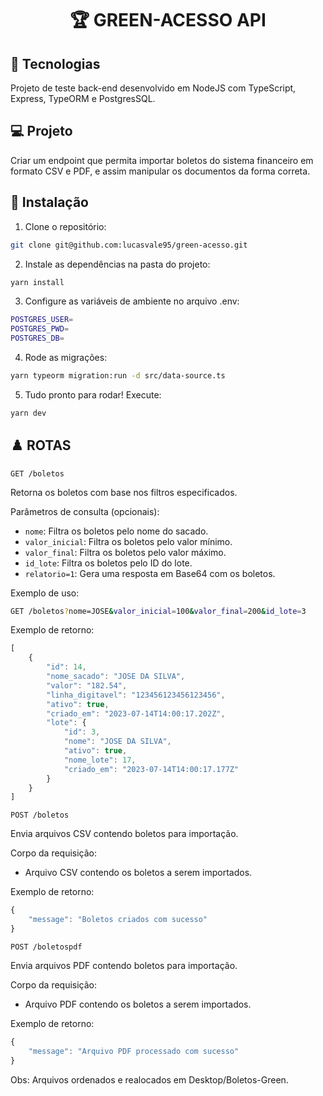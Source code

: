 <h1 align="center">
🏆 GREEN-ACESSO API
</h1>


## 🚀 Tecnologias
Projeto de teste back-end desenvolvido em NodeJS com TypeScript, Express, TypeORM e PostgresSQL.


## 💻 Projeto
Criar um endpoint que permita importar boletos do sistema financeiro em formato CSV e PDF, e assim manipular os documentos da forma correta.


## 🔰 Instalação

1. Clone o repositório:
```sh
git clone git@github.com:lucasvale95/green-acesso.git
```

2. Instale as dependências na pasta do projeto:
```sh
yarn install
```

3. Configure as variáveis de ambiente no arquivo .env:
```sh
POSTGRES_USER= 
POSTGRES_PWD= 
POSTGRES_DB= 
```

4. Rode as migrações:
```sh
yarn typeorm migration:run -d src/data-source.ts
```

5. Tudo pronto para rodar! Execute:
```sh
yarn dev
```

## ♟️ ROTAS

`GET /boletos`

Retorna os boletos com base nos filtros especificados.

Parâmetros de consulta (opcionais):

* `nome`: Filtra os boletos pelo nome do sacado.
* `valor_inicial`: Filtra os boletos pelo valor mínimo.
* `valor_final`: Filtra os boletos pelo valor máximo.
* `id_lote`: Filtra os boletos pelo ID do lote.
* `relatorio=1`: Gera uma resposta em Base64 com os boletos.

Exemplo de uso:
```bash
GET /boletos?nome=JOSE&valor_inicial=100&valor_final=200&id_lote=3
```

Exemplo de retorno:

```js
[
	{
		"id": 14,
		"nome_sacado": "JOSE DA SILVA",
		"valor": "182.54",
		"linha_digitavel": "123456123456123456",
		"ativo": true,
		"criado_em": "2023-07-14T14:00:17.202Z",
		"lote": {
			"id": 3,
			"nome": "JOSE DA SILVA",
			"ativo": true,
			"nome_lote": 17,
			"criado_em": "2023-07-14T14:00:17.177Z"
		}
	}
]
```



`POST /boletos`

Envia arquivos CSV contendo boletos para importação.

Corpo da requisição:
* Arquivo CSV contendo os boletos a serem importados.

Exemplo de retorno:

```js
{
	"message": "Boletos criados com sucesso"
}
```



`POST /boletospdf`

Envia arquivos PDF contendo boletos para importação.

Corpo da requisição:
* Arquivo PDF contendo os boletos a serem importados.

Exemplo de retorno:

```js
{
	"message": "Arquivo PDF processado com sucesso"
}
```
Obs: Arquivos ordenados e realocados em Desktop/Boletos-Green.




